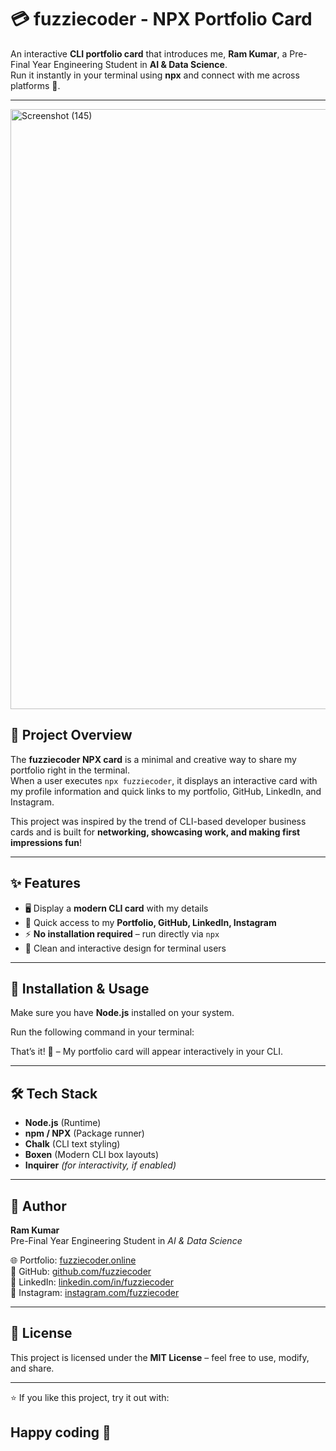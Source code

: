 # 💳 fuzziecoder - NPX Portfolio Card

An interactive **CLI portfolio card** that introduces me, **Ram Kumar**, a Pre-Final Year Engineering Student in **AI & Data Science**.  
Run it instantly in your terminal using **npx** and connect with me across platforms 🚀.

---
<img width="1536" height="960" alt="Screenshot (145)" src="https://github.com/user-attachments/assets/ca409575-8d7a-4785-b308-96ca96f48d3c" />


## 📌 Project Overview
The **fuzziecoder NPX card** is a minimal and creative way to share my portfolio right in the terminal.  
When a user executes `npx fuzziecoder`, it displays an interactive card with my profile information and quick links to my portfolio, GitHub, LinkedIn, and Instagram.

This project was inspired by the trend of CLI-based developer business cards and is built for **networking, showcasing work, and making first impressions fun**!

---

## ✨ Features
- 🖥️ Display a **modern CLI card** with my details  
- 🔗 Quick access to my **Portfolio, GitHub, LinkedIn, Instagram**  
- ⚡ **No installation required** – run directly via `npx`  
- 🎨 Clean and interactive design for terminal users  

---

## 🚀 Installation & Usage
Make sure you have **Node.js** installed on your system.  

Run the following command in your terminal:


That’s it! 🎉 – My portfolio card will appear interactively in your CLI.

---

## 🛠️ Tech Stack
- **Node.js** (Runtime)  
- **npm / NPX** (Package runner)  
- **Chalk** (CLI text styling)  
- **Boxen** (Modern CLI box layouts)  
- **Inquirer** *(for interactivity, if enabled)*  

---

## 👤 Author
**Ram Kumar**  
Pre-Final Year Engineering Student in *AI & Data Science*  

🌐 Portfolio: [fuzziecoder.online](https://www.fuzziecoder.online/)  
🐙 GitHub: [github.com/fuzziecoder](https://github.com/fuzziecoder)  
💼 LinkedIn: [linkedin.com/in/fuzziecoder](https://linkedin.com/in/fuzziecoder)  
📸 Instagram: [instagram.com/fuzziecoder](https://www.instagram.com/fuzziecoder)  

---

## 📜 License
This project is licensed under the **MIT License** – feel free to use, modify, and share.  

---

⭐ If you like this project, try it out with:  
 ## Happy coding 🚀

